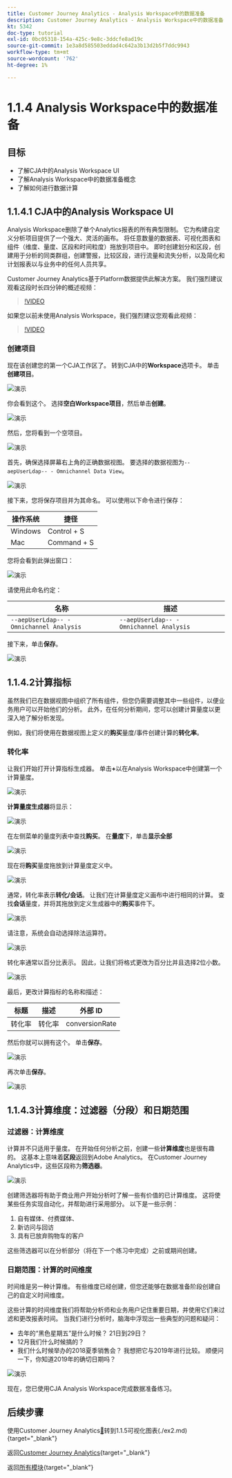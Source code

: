 ```yaml
---
title: Customer Journey Analytics - Analysis Workspace中的数据准备
description: Customer Journey Analytics - Analysis Workspace中的数据准备
kt: 5342
doc-type: tutorial
exl-id: 0bc05318-154a-425c-9e8c-3ddcfe8ad19c
source-git-commit: 1e3a8d585503eddad4c642a3b13d2b5f7ddc9943
workflow-type: tm+mt
source-wordcount: '762'
ht-degree: 1%

---
```


# 1.1.4 Analysis Workspace中的数据准备

## 目标

- 了解CJA中的Analysis Workspace UI
- 了解Analysis Workspace中的数据准备概念
- 了解如何进行数据计算

## 1.1.4.1 CJA中的Analysis Workspace UI

Analysis Workspace删除了单个Analytics报表的所有典型限制。 它为构建自定义分析项目提供了一个强大、灵活的画布。 将任意数量的数据表、可视化图表和组件（维度、量度、区段和时间粒度）拖放到项目中。 即时创建划分和区段，创建用于分析的同类群组，创建警报，比较区段，进行流量和流失分析，以及简化和计划报表以与业务中的任何人员共享。

Customer Journey Analytics基于Platform数据提供此解决方案。 我们强烈建议观看这段时长四分钟的概述视频：

>[!VIDEO](https://video.tv.adobe.com/v/35109?quality=12&learn=on)

如果您以前未使用Analysis Workspace，我们强烈建议您观看此视频：

>[!VIDEO](https://video.tv.adobe.com/v/35509?quality=12&learn=on&captions=chi_hans)

### 创建项目

现在该创建您的第一个CJA工作区了。 转到CJA中的&#x200B;**Workspace**&#x200B;选项卡。
单击&#x200B;**创建项目**。

![演示](./images/prmenu.png)

你会看到这个。 选择&#x200B;**空白Workspace项目**，然后单击&#x200B;**创建**。

![演示](./images/prmenu1.png)

然后，您将看到一个空项目。

![演示](./images/premptyprojects.png)

首先，确保选择屏幕右上角的正确数据视图。 要选择的数据视图为`--aepUserLdap-- - Omnichannel Data View`。

![演示](./images/prdv.png)

接下来，您将保存项目并为其命名。 可以使用以下命令进行保存：

| 操作系统 | 捷径 |
| ----------------- |-------------| 
| Windows | Control + S |
| Mac | Command + S |

您将会看到此弹出窗口：

![演示](./images/prsave.png)

请使用此命名约定：

| 名称 | 描述 |
| ----------------- |-------------| 
| `--aepUserLdap-- - Omnichannel Analysis` | `--aepUserLdap-- - Omnichannel Analysis` |

接下来，单击&#x200B;**保存**。

![演示](./images/prsave2.png)

## 1.1.4.2计算指标

虽然我们已在数据视图中组织了所有组件，但您仍需要调整其中一些组件，以便业务用户可以开始他们的分析。 此外，在任何分析期间，您可以创建计算量度以更深入地了解分析发现。

例如，我们将使用在数据视图上定义的&#x200B;**购买**&#x200B;量度/事件创建计算的&#x200B;**转化率**。

### 转化率

让我们开始打开计算指标生成器。 单击&#x200B;**+**&#x200B;以在Analysis Workspace中创建第一个计算量度。

![演示](./images/pradd.png)

**计算量度生成器**&#x200B;将显示：

![演示](./images/prbuilder.png)

在左侧菜单的量度列表中查找&#x200B;**购买**。 在&#x200B;**量度**&#x200B;下，单击&#x200B;**显示全部**

![演示](./images/calcbuildercr1.png)

现在将&#x200B;**购买**&#x200B;量度拖放到计算量度定义中。

![演示](./images/calcbuildercr2.png)

通常，转化率表示&#x200B;**转化/会话**。 让我们在计算量度定义画布中进行相同的计算。 查找&#x200B;**会话**&#x200B;量度，并将其拖放到定义生成器中的&#x200B;**购买**&#x200B;事件下。

![演示](./images/calcbuildercr3.png)

请注意，系统会自动选择除法运算符。

![演示](./images/calcbuildercr4.png)

转化率通常以百分比表示。 因此，让我们将格式更改为百分比并且选择2位小数。

![演示](./images/calcbuildercr5.png)

最后，更改计算指标的名称和描述：

| 标题 | 描述 | 外部 ID |
| ----------------- |-------------| -------------| 
| 转化率 | 转化率 | conversionRate |

然后你就可以拥有这个。 单击&#x200B;**保存**。

![演示](./images/calcbuildercr6.png)

再次单击&#x200B;**保存**。

![演示](./images/calcbuildercr6a.png)

## 1.1.4.3计算维度：过滤器（分段）和日期范围

### 过滤器：计算维度

计算并不只适用于量度。 在开始任何分析之前，创建一些&#x200B;**计算维度**&#x200B;也是很有趣的。 这基本上意味着&#x200B;**区段**&#x200B;返回到Adobe Analytics。 在Customer Journey Analytics中，这些区段称为&#x200B;**筛选器**。

![演示](./images/prfilters.png)

创建筛选器将有助于商业用户开始分析时了解一些有价值的已计算维度。 这将使某些任务实现自动化，并帮助进行采用部分。 以下是一些示例：

1. 自有媒体、付费媒体、
2. 新访问与回访
3. 具有已放弃购物车的客户

这些筛选器可以在分析部分（将在下一个练习中完成）之前或期间创建。

### 日期范围：计算的时间维度

时间维是另一种计算维。 有些维度已经创建，但您还能够在数据准备阶段创建自己的自定义时间维度。

这些计算的时间维度我们将帮助分析师和业务用户记住重要日期，并使用它们来过滤和更改报表时间。 当我们进行分析时，脑海中浮现出一些典型的问题和疑问：

- 去年的“黑色星期五”是什么时候？ 21日到29日？
- 12月我们什么时候搞的？
- 我们什么时候举办的2018夏季销售会？ 我想把它与2019年进行比较。 顺便问一下，你知道2019年的确切日期吗？

![演示](./images/timedimensions.png)

现在，您已使用CJA Analysis Workspace完成数据准备练习。

## 后续步骤

使用Customer Journey Analytics[&#128279;](./ex5.md)转到1.1.5可视化图表(./ex2.md){target="_blank"}

返回[Customer Journey Analytics](./customer-journey-analytics-build-a-dashboard.md){target="_blank"}

返回[所有模块](./../../../../overview.md){target="_blank"}
